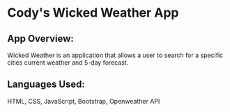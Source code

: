 # Cody's Wicked Weather App 

## App Overview: 
Wicked Weather is an application that allows a user to search for a specific cities current weather and 5-day forecast.

## Languages Used:
HTML, CSS, JavaScript, Bootstrap, Openweather API
